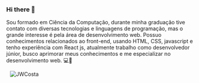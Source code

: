 ### Hi there 👋
Sou formado em Ciência da Computação, durante minha graduação tive contato com diversas tecnologias e linguagens de programação, mas o grande interesse é pela área de desenvolvimento web. Possuo conhecimentos relacionados ao front-end, usando HTML, CSS, javascript e tenho experiência com React js, atualmente trabalho como desenvolvedor júnior, busco aprimorar meus conhecimentos e me especializar no desenvolvimento web. 💻🚀


<!--[![Top Langs](https://github-readme-stats.vercel.app/api/top-langs/?username=JWCosta)](https://github.com/anuraghazra/github-readme-stats) -->
<div style="margin-left: 10px;">
<img alt="JWCosta" src="https://github-readme-stats.codestackr.vercel.app/api?username=JWCosta&show_icons=true&hide_border=true&theme=dark" />
</div>
<!--
**JWCosta/JWCosta** is a ✨ _special_ ✨ repository because its `README.md` (this file) appears on your GitHub profile.

Here are some ideas to get you started:

- 🔭 I’m currently working on ...
- 🌱 I’m currently learning ...
- 👯 I’m looking to collaborate on ...
- 🤔 I’m looking for help with ...
- 💬 Ask me about ...
- 📫 How to reach me: ...
- 😄 Pronouns: ...
- ⚡ Fun fact: ...
-->

